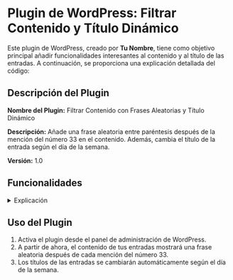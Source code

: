 # Plugin de WordPress: Filtrar Contenido y Título Dinámico

Este plugin de WordPress, creado por **Tu Nombre**, tiene como objetivo principal añadir funcionalidades interesantes al contenido y al título de las entradas. A continuación, se proporciona una explicación detallada del código:

## Descripción del Plugin

**Nombre del Plugin:** Filtrar Contenido con Frases Aleatorias y Título Dinámico

**Descripción:** Añade una frase aleatoria entre paréntesis después de la mención del número 33 en el contenido. Además, cambia el título de la entrada según el día de la semana.

**Versión:** 1.0

## Funcionalidades
<details>
<summary>Explicación</summary>

### 1. Creación de Tabla de Frases Aleatorias al Activar el Plugin

```php
register_activation_hook( __FILE__, 'crear_tabla_frases_aleatorias' );
```

La función `crear_tabla_frases_aleatorias` se ejecuta al activar el plugin y se encarga de crear una tabla en la base de datos para almacenar frases aleatorias.

### 2. Filtrar Contenido con Frases Aleatorias

```php
add_filter( 'the_content', 'filtrar_contenido_con_frases_aleatorias', 1 );
```

La función `filtrar_contenido_con_frases_aleatorias` utiliza un filtro para modificar el contenido de las entradas. Busca la mención del número 33 y añade una frase aleatoria entre paréntesis después de esta mención.

### 3. Obtener Frase Aleatoria y Modificar el Contenido

```php
preg_replace_callback( '/\b33\b/', function( $matches ) use ( $wpdb ) {
    // ...
}, $content );
```

Esta función utiliza una expresión regular para buscar la mención del número 33 en el contenido y reemplazarla con una frase aleatoria obtenida de la base de datos.

### 4. Cambiar el Título Según el Día de la Semana

```php
add_filter( 'the_title', 'filtrar_titulo_post', 10, 2 );
```

La función `filtrar_titulo_post` se encarga de cambiar dinámicamente el título de la entrada según el día de la semana actual.

### 5. Insertar Frases Aleatorias Iniciales en la Base de Datos

```php
$frases_iniciales = array(
    '¿Cómo? A ver, repíteme ese numerín.',
    'Si, hoooombre.',
    '¿33? ¿Seguro?',
    'Venga ya, ¿otra vez?',
    'Maaaamma mia! Tréntaitrés!'
);

foreach ( $frases_iniciales as $frase ) {
    $wpdb->insert( $tabla, array( 'frase' => $frase ) );
}
```

En la función de activación, se insertan frases aleatorias iniciales en la base de datos para su uso posterior.

### 6. Cambiar el Título de la Entrada

```php
function filtrar_titulo_post( $title, $post_id ) {
    // ...
}
```

La función `filtrar_titulo_post` cambia el título de la entrada según el día de la semana actual.

</details>

## Uso del Plugin

1. Activa el plugin desde el panel de administración de WordPress.
2. A partir de ahora, el contenido de tus entradas mostrará una frase aleatoria después de cada mención del número 33.
3. Los títulos de las entradas se cambiarán automáticamente según el día de la semana.
